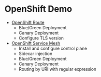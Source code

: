# OpenShift Demo
- [OpenShift Route](openshift-route.md)
  - Blue/Green Deployment
  - Canary Deployment
  - Configure TLS version
- [OpenShift Service Mesh](openshift-service-mesh.md)
  - Install and configure control plane
  - Sidecar injection
  - Blue/Green Deployment
  - Canary Deployment
  - Routing by URI with regular expression
